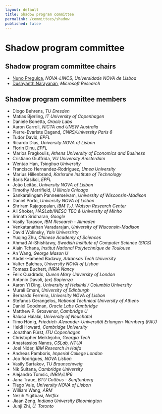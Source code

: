 ```yaml
---
layout: default
title: Shadow program committee
permalink: /committees/shadow
published: false
---
```

# Shadow program committee

## Shadow program committee chairs
* [Nuno Preguiça](http://asc.di.fct.unl.pt/~nmp), *NOVA-LINCS, Universidade NOVA de Lisboa*
* [Dushyanth Narayanan](http://research.microsoft.com/people/dnarayan), *Microsoft Research*

## Shadow program committee members

- Diogo Behrens, *TU Dresden*
- Matias Bjørling, *IT University of Copenhagen*
- Daniele Bonetta, *Oracle Labs*
- Aaron Carroll, *NICTA and UNSW Australia*
- Pierre-Evariste Dagand, *CNRS/University Paris 6*
- Tudor David, *EPFL*
- Ricardo Dias, *University NOVA of Lisbon*
- Florin Dinu, *EPFL*
- Marios Fragkoulis, *Athens University of Economics and Business*
- Cristiano Giuffrida, *VU University Amsterdam*
- Wentao Han, *Tsinghua University*
- Francisco Hernandez-Rodriguez, *Umea University*
- Marius Hillenbrand, *Karlsruhe Institute of Technology*
- Baris Kasikci, *EPFL*
- João Leitão, *University NOVA of Lisbon*
- Timothy Merrifield, *U Illinois Chicago*
- Sankaralingam Panneerselvam, *University of Wisconsin-Madison*
- Daniel Porto, *University NOVA of Lisbon*
- Shriram Rajagopalan, *IBM T.J. Watson Research Center*
- Ali Shoker, *HASLab/INESC TEC & University of Minho*
- Srinath Sridharan, *Google*
- Vasily Tarasov, *IBM Research - Almaden*
- Venkatanathan Varadarajan, *University of Wisconsin-Madison*
- David Wolinsky, *Yale Universirty*
- Yuqing Zhu, *Chinese Academy of Sciences*
- Ahmad Al-Shishtawy, *Swedish Institute of Computer Science (SICS)*
- Alain Tchana, *Institut National Polytechnique de Toulouse*
- An Wang, *George Mason U*
- Abdel-Hameed Badawy, *Arkansas Tech University*
- Valter Balehas, *University NOVA of Lisbon*
- Tomasz Buchert, *INRIA Nancy*
- Felix Cuadrado, *Queen Mary University of London*
- Antonio Davoli, *(ex) Sapienza*
- Aaron Yi Ding, *University of Helsinki / Columbia University*
- Murali Emani, *University of Edinburgh*
- Bernardo Ferreira, *University NOVA of Lisbon*
- Stefanos Gerangelos, *National Technical University of Athens*
- Daniel Goodman, *Oracle Labs Cambridge*
- Matthew P. Grosvenor, *Cambridge U*
- Raluca Halalai, *University of Neuchatel*
- Timo Hönig, *Friedrich-Alexander-Universität Erlangen-Nürnberg (FAU)*
- Heidi Howard, *Cambridge University*
- Jonathan Fürst, *ITU Copenhagen*
- Christopher Meiklejohn, *Georgia Tech*
- Anastassios Nanos, *CSLab, NTUA*
- Joel Nider, *IBM Research in Haifa*
- Andreas Pamboris, *Imperial College London*
- Joo Rodrigues, *NOVA Lisbon*
- Vasily Sartakov, *TU Braunschweig*
- Nik Sultana, *Cambridge University*
- Alejandro Tomsic, *INRIA/LIP6*
- Jana Traue, *BTU Cottbus - Senftenberg*
- Tiago Vale, *University NOVA of Lisbon*
- William Wang, *ARM*
- Nezih Yigitbasi, *Netflix*
- Jiaan Zeng, *Indiana University Bloomington*
- Junji Zhi, *U. Toronto*
